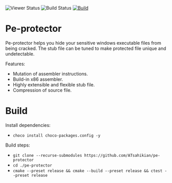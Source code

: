![Viewer Status](https://komarev.com/ghpvc/?username=atsahikian)
![Build Status](https://travis-ci.com/ATsahikian/pe-protector.svg?branch=master)
[![Build](https://github.com/ATsahikian/pe-protector/actions/workflows/ci.yml/badge.svg)](https://github.com/ATsahikian/pe-protector/actions/workflows/ci.yml)

# Pe-protector

Pe-protector helps you hide your sensitive windows executable files from being cracked. The stub file can be tuned to make protected file unique and undetectable.

Features:
- Mutation of assembler instructions.
- Build-in x86 assembler.
- Highly extensible and flexible stub file.
- Compression of source file.

# Build
Install dependencies:
- `choco install choco-packages.config -y`

Build steps:
- `git clone --recurse-submodules https://github.com/ATsahikian/pe-protector`
- `cd ./pe-protector`
- `cmake --preset release && cmake --build --preset release && ctest --preset release`  
